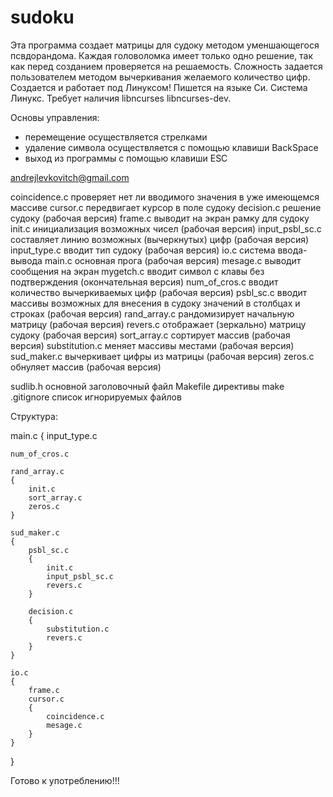 # sudoku

Эта программа создает матрицы для судоку методом уменшающегося псвдорандома. Каждая головоломка имеет только одно решение, так как перед созданием проверяется на решаемость. Сложность задается пользователем методом вычеркивания желаемого количество цифр.
Создается и работает под Линуксом!
Пишется на языке Си.
Система Линукс.
Требует наличия libncurses libncurses-dev.

Основы управления:
- перемещение осуществляется стрелками
- удаление символа осуществляется с помощью клавиши BackSpace
- выход из программы с помощью клавиши ESC

andrejlevkovitch@gmail.com

coincidence.c проверяет нет ли вводимого значения в уже имеющемся массиве
cursor.c передвигает курсор в поле судоку
decision.c решение судоку (рабочая версия)
frame.c выводит на экран рамку для судоку
init.c инициализация возможных чисел (рабочая версия)
input_psbl_sc.c составляет линию возможных (вычеркнутых) цифр (рабочая версия)
input_type.c вводит тип судоку (рабочая версия)
io.c система ввода-вывода
main.c основная прога (рабочая версия)
mesage.c выводит сообщения на экран
mygetch.c вводит символ с клавы без подтверждения (окончательная версия)
num_of_cros.c вводит количество вычеркиваемых цифр (рабочая версия)
psbl_sc.c вводит массивы возможных для внесения в судоку значений в столбцах и строках (рабочая версия)
rand_array.c рандомизирует начальную матрицу (рабочая версия)
revers.c отображает (зеркально) матрицу судоку (рабочая версия)
sort_array.c сортирует массив (рабочая версия)
substitution.c меняет массивы местами (рабочая версия)
sud_maker.c вычеркивает цифры из матрицы (рабочая версия)
zeros.c обнуляет массив (рабочая версия)

sudlib.h основной заголовочный файл
Makefile директивы make
.gitignore список игнорируемых файлов

Структура:

main.c
{
    input_type.c

    num_of_cros.c

    rand_array.c
    {
        init.c
        sort_array.c
        zeros.c
    }

    sud_maker.c
    {
        psbl_sc.c
        {
            init.c
            input_psbl_sc.c
            revers.c
        }

        decision.c
        {
            substitution.c
            revers.c
        }
    }

    io.c
    {
        frame.c
        cursor.c
        {
            coincidence.c
            mesage.c
        }
    }

}

Готово к употреблению!!!
